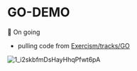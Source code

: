 # GO-DEMO

:pushpin: On going
- pulling code from <a href="https://exercism.org/tracks/go/exercises">Exercism/tracks/GO</a>

 ![1_i2skbfmDsHayHhqPfwt6pA](https://user-images.githubusercontent.com/88369201/152857182-aac16d11-492d-4db0-b6ac-5776f2eda535.png)
